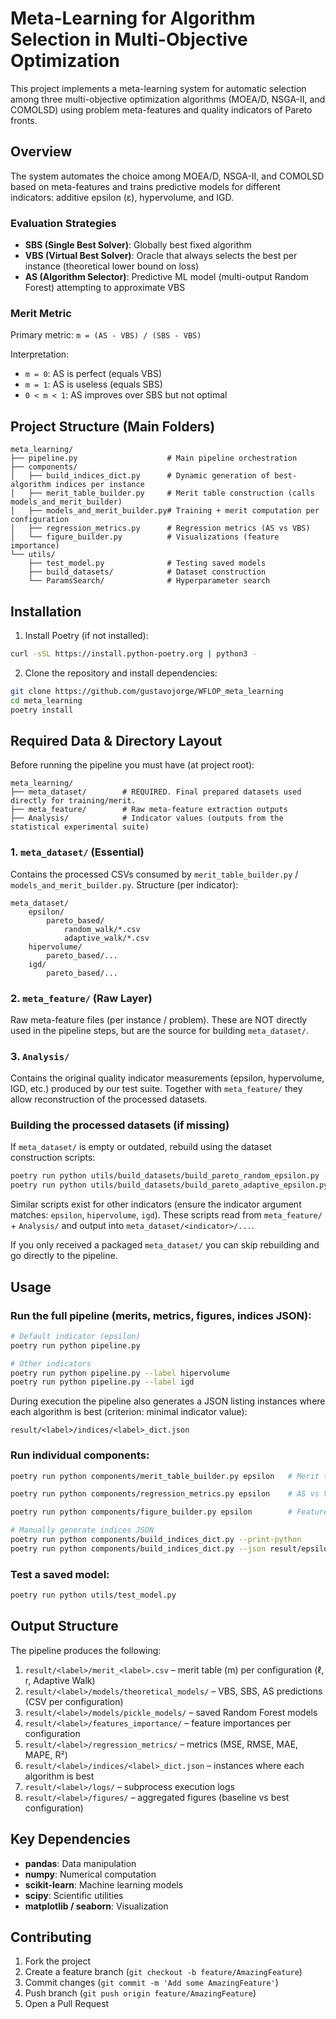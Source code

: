 # Meta-Learning for Algorithm Selection in Multi-Objective Optimization

This project implements a meta-learning system for automatic selection among three multi-objective optimization algorithms (MOEA/D, NSGA-II, and COMOLSD) using problem meta-features and quality indicators of Pareto fronts.

## Overview

The system automates the choice among MOEA/D, NSGA-II, and COMOLSD based on meta-features and trains predictive models for different indicators: additive epsilon (ε), hypervolume, and IGD.

### Evaluation Strategies

- **SBS (Single Best Solver)**: Globally best fixed algorithm
- **VBS (Virtual Best Solver)**: Oracle that always selects the best per instance (theoretical lower bound on loss)
- **AS (Algorithm Selector)**: Predictive ML model (multi-output Random Forest) attempting to approximate VBS

### Merit Metric

Primary metric: `m = (AS - VBS) / (SBS - VBS)`

Interpretation:
- `m = 0`: AS is perfect (equals VBS)
- `m = 1`: AS is useless (equals SBS)
- `0 < m < 1`: AS improves over SBS but not optimal

## Project Structure (Main Folders)

```
meta_learning/
├── pipeline.py                    # Main pipeline orchestration
├── components/
│   ├── build_indices_dict.py      # Dynamic generation of best-algorithm indices per instance
│   ├── merit_table_builder.py     # Merit table construction (calls models_and_merit_builder)
│   ├── models_and_merit_builder.py# Training + merit computation per configuration
│   ├── regression_metrics.py      # Regression metrics (AS vs VBS)
│   └── figure_builder.py          # Visualizations (feature importance)
└── utils/
    ├── test_model.py              # Testing saved models
    ├── build_datasets/            # Dataset construction
    └── ParamsSearch/              # Hyperparameter search
```

## Installation

1. Install Poetry (if not installed):
```bash
curl -sSL https://install.python-poetry.org | python3 -
```

2. Clone the repository and install dependencies:
```bash
git clone https://github.com/gustavojorge/WFLOP_meta_learning
cd meta_learning
poetry install
```

## Required Data & Directory Layout

Before running the pipeline you must have (at project root):

```
meta_learning/
├── meta_dataset/        # REQUIRED. Final prepared datasets used directly for training/merit.
├── meta_feature/        # Raw meta-feature extraction outputs
├── Analysis/            # Indicator values (outputs from the statistical experimental suite)
```

### 1. `meta_dataset/` (Essential)
Contains the processed CSVs consumed by `merit_table_builder.py` / `models_and_merit_builder.py`.
Structure (per indicator):
```
meta_dataset/
    epsilon/
        pareto_based/
            random_walk/*.csv
            adaptive_walk/*.csv
    hipervolume/
        pareto_based/...
    igd/
        pareto_based/...
```

### 2. `meta_feature/` (Raw Layer)
Raw meta-feature files (per instance / problem). These are NOT directly used in the pipeline steps, but are the source for building `meta_dataset/`.

### 3. `Analysis/`
Contains the original quality indicator measurements (epsilon, hypervolume, IGD, etc.) produced by our test suite. Together with `meta_feature/` they allow reconstruction of the processed datasets.


### Building the processed datasets (if missing)
If `meta_dataset/` is empty or outdated, rebuild using the dataset construction scripts:
```bash
poetry run python utils/build_datasets/build_pareto_random_epsilon.py --help
poetry run python utils/build_datasets/build_pareto_adaptive_epsilon.py --help
```
Similar scripts exist for other indicators (ensure the indicator argument matches: `epsilon`, `hipervolume`, `igd`). These scripts read from `meta_feature/` + `Analysis/` and output into `meta_dataset/<indicator>/...`.

If you only received a packaged `meta_dataset/` you can skip rebuilding and go directly to the pipeline.

## Usage

### Run the full pipeline (merits, metrics, figures, indices JSON):
```bash
# Default indicator (epsilon)
poetry run python pipeline.py

# Other indicators
poetry run python pipeline.py --label hipervolume
poetry run python pipeline.py --label igd
```

During execution the pipeline also generates a JSON listing instances where each algorithm is best (criterion: minimal indicator value):
```
result/<label>/indices/<label>_dict.json
```

### Run individual components:
```bash
poetry run python components/merit_table_builder.py epsilon   # Merit table

poetry run python components/regression_metrics.py epsilon    # AS vs VBS metrics

poetry run python components/figure_builder.py epsilon        # Feature importance figures

# Manually generate indices JSON
poetry run python components/build_indices_dict.py --print-python
poetry run python components/build_indices_dict.py --json result/epsilon/indices/epsilon_dict.json
```

### Test a saved model:
```bash
poetry run python utils/test_model.py
```

## Output Structure

The pipeline produces the following:

1. `result/<label>/merit_<label>.csv` – merit table (m) per configuration (ℓ, r, Adaptive Walk)
2. `result/<label>/models/theoretical_models/` – VBS, SBS, AS predictions (CSV per configuration)
3. `result/<label>/models/pickle_models/` – saved Random Forest models
4. `result/<label>/features_importance/` – feature importances per configuration
5. `result/<label>/regression_metrics/` – metrics (MSE, RMSE, MAE, MAPE, R²)
6. `result/<label>/indices/<label>_dict.json` – instances where each algorithm is best
7. `result/<label>/logs/` – subprocess execution logs
8. `result/<label>/figures/` – aggregated figures (baseline vs best configuration)

## Key Dependencies

- **pandas**: Data manipulation
- **numpy**: Numerical computation
- **scikit-learn**: Machine learning models
- **scipy**: Scientific utilities
- **matplotlib / seaborn**: Visualization

## Contributing

1. Fork the project
2. Create a feature branch (`git checkout -b feature/AmazingFeature`)
3. Commit changes (`git commit -m 'Add some AmazingFeature'`)
4. Push branch (`git push origin feature/AmazingFeature`)
5. Open a Pull Request